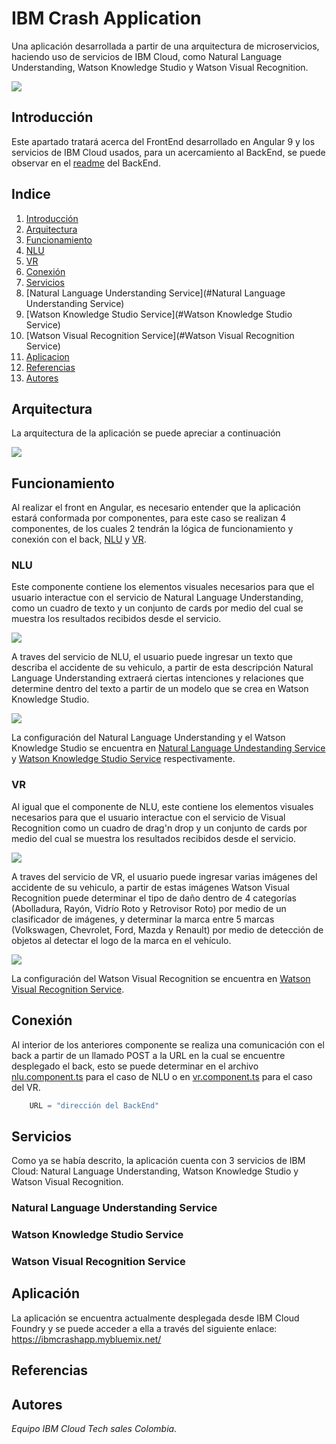 # IBM Crash Application
Una aplicación desarrollada a partir de una arquitectura de microservicios, haciendo uso de servicios de IBM Cloud, como Natural Language Understanding, Watson Knowledge Studio y Watson Visual Recognition.

![](https://user-images.githubusercontent.com/25871322/79778717-d11f1280-82fe-11ea-9b6b-ffcb6d34c64e.png)

## Introducción
Este apartado tratará acerca del FrontEnd desarrollado en Angular 9 y los servicios de IBM Cloud usados, para un acercamiento al BackEnd, se puede observar en el [readme](https://github.com/emeloibmco/Watson-NLU-WVR-Web-App/tree/master/Back/README.md) del BackEnd.

## Indice
1. [Introducción](#Introducción)
2. [Arquitectura](#Arquitectura)
3. [Funcionamiento](#Funcionamiento)
  1. [NLU](#NLU)
  2. [VR](#VR)
4. [Conexión](#Conexión)
5. [Servicios](#Servicios)
  1. [Natural Language Understanding Service](#Natural Language Understanding Service)
  2. [Watson Knowledge Studio Service](#Watson Knowledge Studio Service)
  3. [Watson Visual Recognition Service](#Watson Visual Recognition Service)
6. [Aplicacion](#Aplicacion)
7. [Referencias](#Referencias)
8. [Autores](#Autores)

## Arquitectura
La arquitectura de la aplicación se puede apreciar a continuación

![](https://user-images.githubusercontent.com/25871322/79778536-7ab1d400-82fe-11ea-8e09-5c471265d5c3.png)

## Funcionamiento
Al realizar el front en Angular, es necesario entender que la aplicación estará conformada por componentes, para este caso se realizan 4 componentes, de los cuales 2 tendrán la lógica de funcionamiento y conexión con el back, [NLU](https://github.com/emeloibmco/Watson-NLU-WVR-Web-App/tree/master/Back/README.md "NLU") y [VR](https://github.com/emeloibmco/Watson-NLU-WVR-Web-App/tree/master/Back/README.md "VR").

### NLU
Este componente contiene los elementos visuales necesarios para que el usuario interactue con el servicio de Natural Language Understanding, como un cuadro de texto y un conjunto de cards por medio del cual se muestra los resultados recibidos desde el servicio.

![](https://user-images.githubusercontent.com/25871322/79774792-e5f8a780-82f8-11ea-8361-9b9bdc99fd3d.png)

A traves del servicio de NLU, el usuario puede ingresar un texto que describa el accidente de su vehiculo, a partir de esta descripción Natural Language Understanding extraerá ciertas intenciones y relaciones que determine dentro del texto a partir de un modelo que se crea en Watson Knowledge Studio. 

![](https://user-images.githubusercontent.com/25871322/79779774-856d6880-8300-11ea-8037-e953c4928c58.png)

La configuración del Natural Language Understanding y el Watson Knowledge Studio se encuentra en [Natural Language Undestanding Service](https://github.com/emeloibmco/Watson-NLU-WVR-Web-App/tree/master/Back/README.md "Natural Language Undestanding Service") y [Watson Knowledge Studio Service](https://github.com/emeloibmco/Watson-NLU-WVR-Web-App/tree/master/Back/README.md "Watson Knowledge Studio Service") respectivamente.

### VR
Al igual que el componente de NLU, este contiene los elementos visuales necesarios para que el usuario interactue con el servicio de Visual Recognition como un cuadro de drag'n drop y un conjunto de cards por medio del cual se muestra los resultados recibidos desde el servicio.

![](https://user-images.githubusercontent.com/25871322/79778363-3d4d4680-82fe-11ea-9c8d-a869ac4d6427.png)

A traves del servicio de VR, el usuario puede ingresar varias imágenes del accidente de su vehiculo, a partir de estas imágenes Watson Visual Recognition puede determinar el tipo de daño dentro de 4 categorías (Abolladura, Rayón, Vidrío Roto y Retrovisor Roto) por medio de un clasificador de imágenes, y determinar la marca entre 5 marcas (Volkswagen, Chevrolet, Ford, Mazda y Renault) por medio de detección de objetos al detectar el logo de la marca en el vehículo.

![](https://user-images.githubusercontent.com/25871322/79780863-345e7400-8302-11ea-951b-14708a12c903.png)

La configuración del Watson Visual Recognition se encuentra en [Watson Visual Recognition Service](https://github.com/emeloibmco/Watson-NLU-WVR-Web-App/tree/master/Back/README.md "Watson Visual Recognition Service").

## Conexión
Al interior de los anteriores componente se realiza una comunicación con el back a partir de un llamado POST a la URL en la cual se encuentre desplegado el back, esto se puede determinar en el archivo [nlu.component.ts](https://github.com/emeloibmco/Watson-NLU-WVR-Web-App/blob/master/Front/src/app/components/nlu/nlu.component.ts) para el caso de NLU o en [vr.component.ts](https://github.com/emeloibmco/Watson-NLU-WVR-Web-App/blob/master/Front/src/app/components/vr/vr.component.ts) para el caso del VR.

```javascript
	URL = "dirección del BackEnd"
```

## Servicios
Como ya se había descrito, la aplicación cuenta con 3 servicios de IBM Cloud: Natural Language Understanding, Watson Knowledge Studio y Watson Visual Recognition.

### Natural Language Understanding Service

### Watson Knowledge Studio Service

### Watson Visual Recognition Service

## Aplicación
La aplicación se encuentra actualmente desplegada desde IBM Cloud Foundry y se puede acceder a ella a través del siguiente enlace:
https://ibmcrashapp.mybluemix.net/

## Referencias

## Autores
*Equipo IBM Cloud Tech sales Colombia.*


